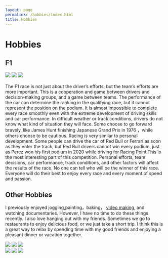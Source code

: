 ```yaml
---
layout: page
permalink: /hobbies/index.html
title: Hobbies
---
```


# Hobbies

## F1

<div class="third">
<img src="/images/F1.jpg">
<img src="/images/F12.jpg">
<img src="/images/prz.jpg">
</div>
<br>The F1 race is not just about the driver’s efforts, but the team’s efforts are more important. This is a cooperation and game between drivers and decision-making groups, and a game between teams. The performance of the car can determine the ranking in the qualifying race, but it cannot represent the position on the podium. It is almost impossible to complete every race smoothly even with the extreme development of driving skills and car performance. In difficult weather or track conditions, drivers do not know what kind of situation they will face. Some choose to go forward bravely, like James Hunt finishing Japanese Grand Prix in 1976 ，while others choose to be cautious. Racing is very similar to personal development. Some people can drive the car of Red Bull or Ferrari as soon as they enter the track, but Red Bull drivers cannot win every podium, just as Perez won his first podium in 2020 while driving for Racing Point.This is the most interesting part of this competition. Personal efforts, team decisions, car performance, track conditions, and other factors will affect the results of the race. No one can tell who will be the winner of this race. Everyone will do their best to enjoy every race and every moment of speed and passion.

## Other Hobbies

I previously enjoyed jogging,painting，baking， [video making](https://space.bilibili.com/66708724), and watching documentaries. However, I have no time to do these things recently.
I also love hanging out with my friends. Sometimes we go to restaurants to enjoy delicious food, or we just take a short trip. I think this is a great way to relax by spending time with my good friends and enjoying a pleasant dinner or vacation together.
<div class="third">
<img src="/images/p.jpg">
<img src="/images/b.jpg">
<img src="/images/DOC.jpg">
</div>

<div class="third">
<img src="/images/food.jpg">
<img src="/images/t.jpg">
<img src="/images/t2.jpg">
</div>


<br>


